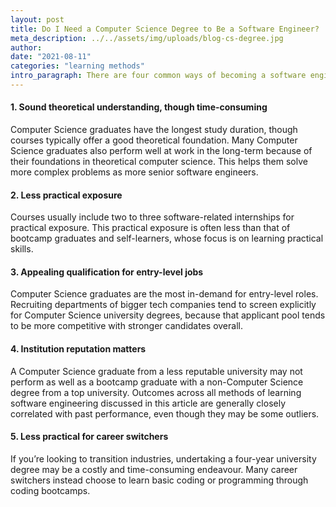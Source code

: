 ```yaml
---
layout: post
title: Do I Need a Computer Science Degree to Be a Software Engineer?
meta_description: ../../assets/img/uploads/blog-cs-degree.jpg
author:
date: "2021-08-11"
categories: "learning methods"
intro_paragraph: There are four common ways of becoming a software engineer in Singapore. Obtaining a university degree in Computer Science is perhaps the most traditional, though time-consuming, route to becoming a software engineer. We outline key considerations to help you decide if this course of study is right for you.
---
```


#### 1. Sound theoretical understanding, though time-consuming

Computer Science graduates have the longest study duration, though courses typically offer a good theoretical foundation. Many Computer Science graduates also perform well at work in the long-term because of their foundations in theoretical computer science. This helps them solve more complex problems as more senior software engineers.

#### 2. Less practical exposure

Courses usually include two to three software-related internships for practical exposure. This practical exposure is often less than that of bootcamp graduates and self-learners, whose focus is on learning practical skills.

#### 3. Appealing qualification for entry-level jobs

Computer Science graduates are the most in-demand for entry-level roles. Recruiting departments of bigger tech companies tend to screen explicitly for Computer Science university degrees, because that applicant pool tends to be more competitive with stronger candidates overall.

#### 4. Institution reputation matters

A Computer Science graduate from a less reputable university may not perform as well as a bootcamp graduate with a non-Computer Science degree from a top university. Outcomes across all methods of learning software engineering discussed in this article are generally closely correlated with past performance, even though they may be some outliers.

#### 5. Less practical for career switchers

If you’re looking to transition industries, undertaking a four-year university degree may be a costly and time-consuming endeavour. Many career switchers instead choose to learn basic coding or programming through coding bootcamps.

